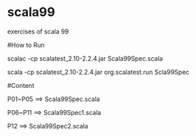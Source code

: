 # scala99
exercises of scala 99

#How to Run

scalac -cp scalatest_2.10-2.2.4.jar Scala99Spec.scala

scala -cp scalatest_2.10-2.2.4.jar org.scalatest.run Scla99Spec

#Content

P01~P05 ==> Scala99Spec.scala

P06~P11 ==> Scala99Spec1.scala

P12     ==> Scala99Spec2.scala
